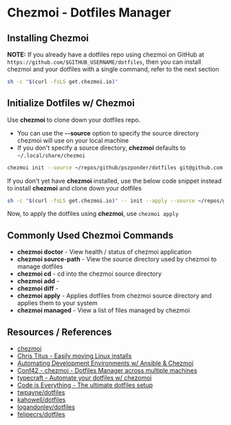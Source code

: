 # Chezmoi - Dotfiles Manager

## Installing Chezmoi

**NOTE:** If you already have a dotfiles repo using chezmoi on GitHub at `https://github.com/$GITHUB_USERNAME/dotfiles`, then you can install chezmoi and your dotfiles with a single command, refer to the next section

```sh
sh -c "$(curl -fsLS get.chezmoi.io)"
```

## Initialize Dotfiles w/ Chezmoi

Use **chezmoi** to clone down your dotfiles repo.
- You can use the **--source** option to specify the source directory chezmoi will use on your local machine
- If you don't specify a source directory, **chezmoi** defaults to `~/.local/share/chezmoi`

```sh
chezmoi init --source ~/repos/github/pszponder/dotfiles git@github.com:pszponder/dotfiles.git
```

If you don't yet have **chezmoi** installed, use the below code snippet instead to install **chezmoi** and clone down your dotfiles

```sh
sh -c "$(curl -fsLS get.chezmoi.io)" -- init --apply --source ~/repos/github/pszponder/dotfiles git@github.com:pszponder/dotfiles.git
```

Now, to apply the dotfiles using **chezmoi**, use `chezmoi apply`

## Commonly Used Chezmoi Commands

- **chezmoi doctor** - View health / status of chezmoi application
- **chezmoi source-path** - View the source directory used by chezmoi to manage dotfiles
- **chezmoi cd** - cd into the chezmoi source directory
- **chezmoi add** -
- **chezmoi diff** -
- **chezmoi apply** - Applies dotfiles from chezmoi source directory and applies them to your system
- **chezmoi managed** - View a list of files managed by chezmoi

## Resources / References

- [chezmoi](https://www.chezmoi.io/)
- [Chris Titus - Easily moving Linux installs](https://christitus.com/chezmoi/)
- [Automating Development Environments w/ Ansible & Chezmoi](https://www.youtube.com/watch?v=P4nI1VhoN2Y)
- [Conf42 - chezmoi - Dotfiles Manager across multiple machines](https://www.youtube.com/watch?v=JrCMCdvoMAw)
- [typecraft - Automate your dotfiles w/ chezomoi](https://typecraft.dev/tutorial/our-place-chezmoi)
- [Code is Everything - The ultimate dotfiles setup](https://www.youtube.com/watch?v=-RkANM9FfTM)
- [twpayne/dotfiles](https://github.com/twpayne/dotfiles)
- [kahowell/dotfiles](https://github.com/kahowell/dotfiles)
- [logandonley/dotfiles](https://github.com/logandonley/dotfiles)
- [felipecrs/dotfiles](https://github.com/felipecrs/dotfiles)